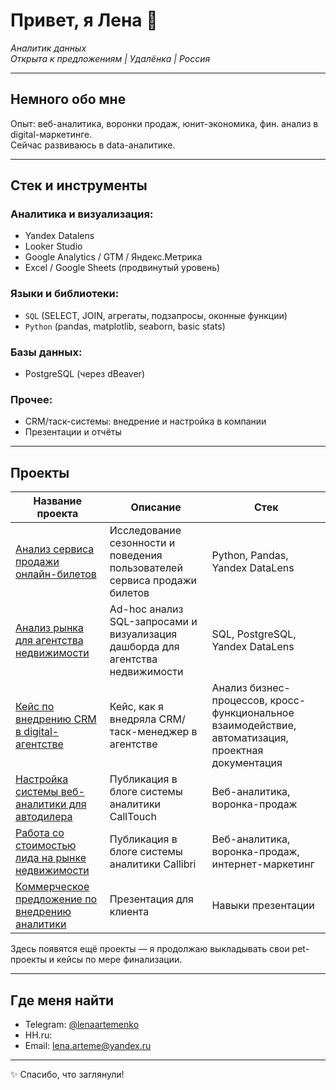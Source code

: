 <h1 align="left">Привет, я Лена 👋</h1>

<p align="left">
  <em>Аналитик данных <br>
  Открыта к предложениям | Удалёнка | Россия</em>
</p>

---

## Немного обо мне

Опыт: веб-аналитика, воронки продаж, юнит-экономика, фин. анализ в digital-маркетинге.  
Сейчас развиваюсь в data-аналитике. 

---

## Стек и инструменты

### Аналитика и визуализация:
- Yandex Datalens
- Looker Studio
- Google Analytics / GTM /  Яндекс.Метрика
- Excel / Google Sheets (продвинутый уровень)

### Языки и библиотеки:
- `SQL` (SELECT, JOIN, агрегаты, подзапросы, оконные функции)
- `Python` (pandas, matplotlib, seaborn, basic stats)

### Базы данных:
- PostgreSQL (через dBeaver)


### Прочее:
- CRM/таск-системы: внедрение и настройка в компании  
- Презентации и отчёты

---

## Проекты 


| Название проекта                             | Описание                                                                                          | Стек                                     |
|---------------------------------------------|---------------------------------------------------------------------------------------------------|------------------------------------------|
| [Анализ сервиса продажи онлайн-билетов](https://github.com/Lena-Artemenko/data-analyst-portfolio/tree/20a8f39012c779fd6b6c1fe2ebc6f99ca4746cdd/online-tickets-analytics) | Исследование сезонности и поведения пользователей сервиса продажи билетов  | Python, Pandas, Yandex DataLens |
| [Анализ рынка для агентства недвижимости](https://github.com/Lena-Artemenko/data-analyst-portfolio/tree/6fbdbf4330fa969b413a69123ad36710a42ef527/real-estate-analytics) | Ad-hoc анализ SQL-запросами и визуализация дашборда для агентства недвижимости  | SQL, PostgreSQL, Yandex DataLens  |
| [Кейс по внедрению CRM в digital-агентстве](https://github.com/Lena-Artemenko/data-analyst-portfolio/tree/bf4fddbbf54dd8091ea27d8853f82fc1994cd79d/case-crm) | Кейс, как я внедряла CRM/таск-менеджер в агентстве | Анализ бизнес-процессов, кросс-функциональное взаимодействие, автоматизация, проектная документация |
| [Настройка системы веб-аналитики для автодилера](https://www.calltouch.ru/blog/kak-dileru-avto-pravilno-vystroit-shemu-raboty-s-agentstvom/)     | Публикация в блоге системы аналитики CallTouch                 |  Веб-аналитика, воронка-продаж |
| [Работа со стоимостью лида на рынке недвижимости](https://callibri.ru/blog/kak-prodvigat-jk-v-samare)         | Публикация в блоге системы аналитики Callibri                |  Веб-аналитика, воронка-продаж, интернет-маркетинг |
| [Коммерческое предложение по внедрению аналитики](https://github.com/Lena-Artemenko/data-analyst-portfolio/tree/a8fbb98c54636fbb0c4342cf3da4eb33f61f17f8/presentation-skills)        | Презентация для клиента              |  Навыки презентации |





Здесь появятся ещё проекты — я продолжаю выкладывать свои pet-проекты и кейсы по мере финализации.

---

## Где меня найти

- Telegram: [@lenaartemenko](https://t.me/lenaartemenko)
- HH.ru: 
- Email: lena.arteme@yandex.ru

---

<p align="left">
  ✨ Спасибо, что заглянули!
</p>

